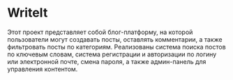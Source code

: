 # WriteIt
Этот проект представляет собой блог-платформу, на которой пользователи могут создавать посты, оставлять комментарии, а также фильтровать посты по категориям. Реализованы система поиска постов по ключевым словам, система регистрации и авторизации по логину или электронной почте, смена пароля, а также админ-панель для управления контентом.
